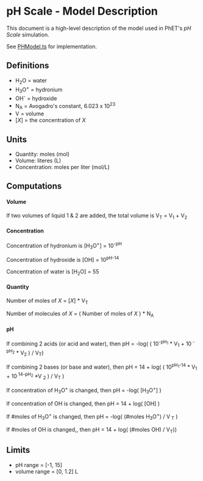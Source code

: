 # pH Scale - Model Description

This document is a high-level description of the model used in PhET's _pH Scale_ simulation.

See [PHModel.ts](https://github.com/phetsims/ph-scale/blob/main/js/common/model/PHModel.ts) for implementation.

## Definitions

* H<sub>2</sub>O = water
* H<sub>3</sub>O<sup>+</sup> = hydronium
* OH<sup>-</sup> = hydroxide
* N<sub>A</sub> = Avogadro's constant, 6.023 x 10<sup>23</sup>
* V = volume
* [<i>X</i>] = the concentration of <i>X</i>

## Units

* Quantity: moles (mol)
* Volume: literes (L)
* Concentration: moles per liter (mol/L)

## Computations

#### Volume

If two volumes of liquid 1 & 2 are added, the total volume is V<sub>T</sub> = V<sub>1</sub> + V<sub>2</sub>

#### Concentration

Concentration of hydronium is [H<sub>3</sub>O<sup>+</sup>] = 10<sup>-pH</sup>

Concentration of hydroxide is [OH] = 10<sup>pH-14</sup>

Concentration of water is [H<sub>2</sub>O] = 55

#### Quantity

Number of moles of _X_ = [_X_] * V<sub>T</sub>

Number of molecules of _X_ = ( Number of moles of _X_ ) * N<sub>A</sub>

#### pH

If combining 2 acids (or acid and water), then pH = -log( ( 10<sup>-pH<sub>1</sub></sup> * V<sub>1</sub> + 10<sup>
-pH<sub>2</sub></sup> * V<sub>2</sub> ) / V<sub>T</sub>)

If combining 2 bases (or base and water), then pH = 14 + log( ( 10<sup>pH<sub>1</sub>-14</sup> * V<sub>1</sub> + 10<sup>
14-pH<sub>2</sub></sup> *V <sub>2</sub> ) / V<sub>T</sub> )

If concentration of H<sub>3</sub>O<sup>+</sup> is changed, then pH = -log( [H<sub>3</sub>O<sup>+</sup>] )

If concentration of OH is changed, then pH = 14 + log( [OH] )

If #moles of H<sub>3</sub>O<sup>+</sup> is changed, then pH = -log( (#moles H<sub>3</sub>O<sup>+</sup>) / V<sub>
T</sub> )

If #moles of OH is changed,, then pH = 14 + log( (#moles OH) / V<sub>T</sub>))

## Limits

* pH range = [-1, 15]
* volume range = [0, 1.2] L
